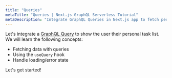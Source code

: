```yaml
---
title: "Queries"
metaTitle: "Queries | Next.js GraphQL Serverless Tutorial"
metaDescription: "Integrate GraphQL Queries in Next.js app to fetch personal todo data and handle loading or error state."
---
```


Let's integrate a [GraphQL Query](https://hasura.io/learn/graphql/intro-graphql/graphql-queries/) to show the user their personal task list.
We will learn the following concepts:

- Fetching data with queries
- Using the `useQuery` hook
- Handle loading/error state

Let's get started!
